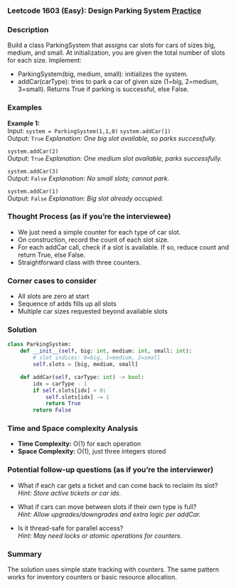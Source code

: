 ### Leetcode 1603 (Easy): Design Parking System [Practice](https://leetcode.com/problems/design-parking-system)

### Description  
Build a class ParkingSystem that assigns car slots for cars of sizes big, medium, and small. At initialization, you are given the total number of slots for each size. Implement:
- ParkingSystem(big, medium, small): initializes the system.
- addCar(carType): tries to park a car of given size (1=big, 2=medium, 3=small). Returns True if parking is successful, else False.

### Examples  

**Example 1:**  
Input: `system = ParkingSystem(1,1,0)` 
`system.addCar(1)`  
Output: `True`
*Explanation: One big slot available, so parks successfully.*

`system.addCar(2)`  
Output: `True`
*Explanation: One medium slot available, parks successfully.*

`system.addCar(3)`  
Output: `False`
*Explanation: No small slots; cannot park.*

`system.addCar(1)`  
Output: `False`
*Explanation: Big slot already occupied.*

### Thought Process (as if you’re the interviewee)  
- We just need a simple counter for each type of car slot.
- On construction, record the count of each slot size.
- For each addCar call, check if a slot is available. If so, reduce count and return True, else False.
- Straightforward class with three counters.

### Corner cases to consider  
- All slots are zero at start
- Sequence of adds fills up all slots
- Multiple car sizes requested beyond available slots

### Solution

```python
class ParkingSystem:
    def __init__(self, big: int, medium: int, small: int):
        # slot indices: 0=big, 1=medium, 2=small
        self.slots = [big, medium, small]

    def addCar(self, carType: int) -> bool:
        idx = carType - 1
        if self.slots[idx] > 0:
            self.slots[idx] -= 1
            return True
        return False
```

### Time and Space complexity Analysis  

- **Time Complexity:** O(1) for each operation
- **Space Complexity:** O(1), just three integers stored

### Potential follow-up questions (as if you’re the interviewer)  

- What if each car gets a ticket and can come back to reclaim its slot?  
  *Hint: Store active tickets or car ids.*

- What if cars can move between slots if their own type is full?  
  *Hint: Allow upgrades/downgrades and extra logic per addCar.*

- Is it thread-safe for parallel access?  
  *Hint: May need locks or atomic operations for counters.*

### Summary
The solution uses simple state tracking with counters. The same pattern works for inventory counters or basic resource allocation.